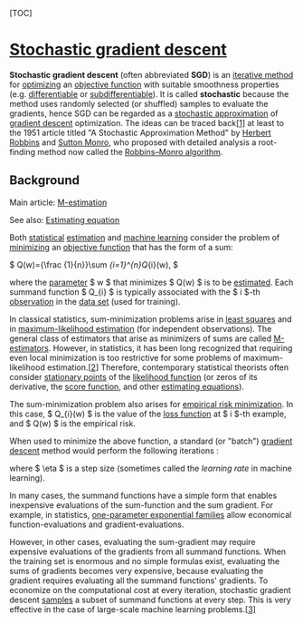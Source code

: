 [TOC]



# [Stochastic gradient descent](https://en.wikipedia.org/wiki/Stochastic_gradient_descent)

**Stochastic gradient descent** (often abbreviated **SGD**) is an [iterative method](https://en.wikipedia.org/wiki/Iterative_method) for [optimizing](https://en.wikipedia.org/wiki/Mathematical_optimization) an [objective function](https://en.wikipedia.org/wiki/Objective_function) with suitable smoothness properties (e.g. [differentiable](https://en.wikipedia.org/wiki/Differentiable_function) or [subdifferentiable](https://en.wikipedia.org/wiki/Subgradient_method)). It is called **stochastic** because the method uses randomly selected (or shuffled) samples to evaluate the gradients, hence SGD can be regarded as a [stochastic approximation](https://en.wikipedia.org/wiki/Stochastic_approximation) of [gradient descent](https://en.wikipedia.org/wiki/Gradient_descent) optimization. The ideas can be traced back[[1\]](https://en.wikipedia.org/wiki/Stochastic_gradient_descent#cite_note-1) at least to the 1951 article titled "A Stochastic Approximation Method" by [Herbert Robbins](https://en.wikipedia.org/wiki/Herbert_Robbins) and [Sutton Monro](https://en.wikipedia.org/w/index.php?title=Sutton_Monro&action=edit&redlink=1), who proposed with detailed analysis a root-finding method now called the [Robbins–Monro algorithm](https://en.wikipedia.org/wiki/Stochastic_approximation).

## Background

Main article: [M-estimation](https://en.wikipedia.org/wiki/M-estimation)

See also: [Estimating equation](https://en.wikipedia.org/wiki/Estimating_equation)

Both [statistical](https://en.wikipedia.org/wiki/Statistics) [estimation](https://en.wikipedia.org/wiki/M-estimation) and [machine learning](https://en.wikipedia.org/wiki/Machine_learning) consider the problem of [minimizing](https://en.wikipedia.org/wiki/Mathematical_optimization) an [objective function](https://en.wikipedia.org/wiki/Objective_function) that has the form of a sum:

$ Q(w)={\frac {1}{n}}\sum _{i=1}^{n}Q_{i}(w), $

where the [parameter](https://en.wikipedia.org/wiki/Parametric_statistics) $ w $ that minimizes $ Q(w) $ is to be [estimated](https://en.wikipedia.org/wiki/Estimator). Each summand function $ Q_{i} $ is typically associated with the $ i $-th [observation](https://en.wikipedia.org/wiki/Observation_(statistics)) in the [data set](https://en.wikipedia.org/wiki/Data_set) (used for training).

In classical statistics, sum-minimization problems arise in [least squares](https://en.wikipedia.org/wiki/Least_squares) and in [maximum-likelihood estimation](https://en.wikipedia.org/wiki/Maximum-likelihood_estimation) (for independent observations). The general class of estimators that arise as minimizers of sums are called [M-estimators](https://en.wikipedia.org/wiki/M-estimator). However, in statistics, it has been long recognized that requiring even local minimization is too restrictive for some problems of maximum-likelihood estimation.[[2\]](https://en.wikipedia.org/wiki/Stochastic_gradient_descent#cite_note-2) Therefore, contemporary statistical theorists often consider [stationary points](https://en.wikipedia.org/wiki/Stationary_point) of the [likelihood function](https://en.wikipedia.org/wiki/Likelihood_function) (or zeros of its derivative, the [score function](https://en.wikipedia.org/wiki/Score_(statistics)), and other [estimating equations](https://en.wikipedia.org/wiki/Estimating_equations)).

The sum-minimization problem also arises for [empirical risk minimization](https://en.wikipedia.org/wiki/Empirical_risk_minimization). In this case, $ Q_{i}(w) $ is the value of the [loss function](https://en.wikipedia.org/wiki/Loss_function) at $ i $-th example, and $ Q(w) $ is the empirical risk.

When used to minimize the above function, a standard (or "batch") [gradient descent](https://en.wikipedia.org/wiki/Gradient_descent) method would perform the following iterations :



where $ \eta $ is a step size (sometimes called the *learning rate* in machine learning).

In many cases, the summand functions have a simple form that enables inexpensive evaluations of the sum-function and the sum gradient. For example, in statistics, [one-parameter exponential families](https://en.wikipedia.org/wiki/Exponential_families) allow economical function-evaluations and gradient-evaluations.

However, in other cases, evaluating the sum-gradient may require expensive evaluations of the gradients from all summand functions. When the training set is enormous and no simple formulas exist, evaluating the sums of gradients becomes very expensive, because evaluating the gradient requires evaluating all the summand functions' gradients. To economize on the computational cost at every iteration, stochastic gradient descent [samples](https://en.wikipedia.org/wiki/Sampling_(statistics)) a subset of summand functions at every step. This is very effective in the case of large-scale machine learning problems.[[3\]](https://en.wikipedia.org/wiki/Stochastic_gradient_descent#cite_note-3)


